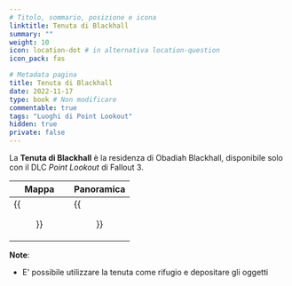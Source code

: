 ```yaml
---
# Titolo, sommario, posizione e icona
linktitle: Tenuta di Blackhall
summary: ""
weight: 10
icon: location-dot # in alternativa location-question
icon_pack: fas

# Metadata pagina
title: Tenuta di Blackhall
date: 2022-11-17
type: book # Non modificare
commentable: true
tags: "Luoghi di Point Lookout"
hidden: true
private: false 
---
```


<div class="fo3">


La **Tenuta di Blackhall** è la residenza di Obadiah Blackhall, disponibile solo con il DLC *Point Lookout* di Fallout 3.

| Mappa                         | Panoramica                |
| ----------------------------- | ------------------------- |
| {{<figure src="fo3/Blackhall_Manor_loc.webp">}}| {{<figure src="fo3/Blackhall_Manor.webp">}}|

**Note**: 
- E' possibile utilizzare la tenuta come rifugio e depositare gli oggetti

</div>